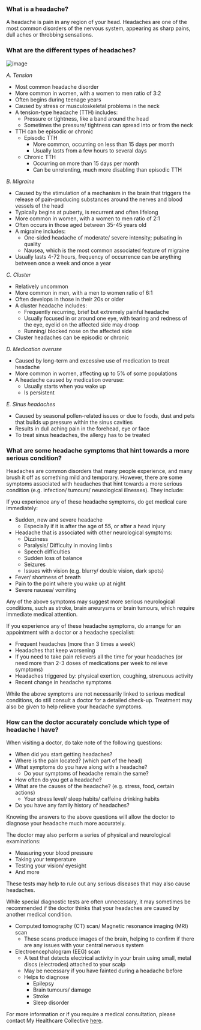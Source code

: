 ### What is a headache?

A headache is pain in any region of your head. Headaches are one of the most common disorders of the nervous system, appearing as sharp pains, dull aches or throbbing sensations.

### What are the different types of headaches?

![image](/assets/post-images/post21b.png#center)

_A. Tension_

- Most common headache disorder
- More common in women, with a women to men ratio of 3:2
- Often begins during teenage years
- Caused by stress or musculoskeletal problems in the neck
- A tension-type headache (TTH) includes:
  - Pressure or tightness, like a band around the head
  - Sometimes the pressure/ tightness can spread into or from the neck
- TTH can be episodic or chronic
  - Episodic TTH
    - More common, occurring on less than 15 days per month
    - Usually lasts from a few hours to several days
  - Chronic TTH
    - Occurring on more than 15 days per month
    - Can be unrelenting, much more disabling than episodic TTH

_B. Migraine_

- Caused by the stimulation of a mechanism in the brain that triggers the release of pain-producing substances around the nerves and blood vessels of the head
- Typically begins at puberty, is recurrent and often lifelong
- More common in women, with a women to men ratio of 2:1
- Often occurs in those aged between 35-45 years old
- A migraine includes:
  - One-sided headache of moderate/ severe intensity; pulsating in quality
  - Nausea, which is the most common associated feature of migraine
- Usually lasts 4-72 hours, frequency of occurrence can be anything between once a week and once a year

_C. Cluster_

- Relatively uncommon
- More common in men, with a men to women ratio of 6:1
- Often develops in those in their 20s or older
- A cluster headache includes:
  - Frequently recurring, brief but extremely painful headache
  - Usually focused in or around one eye, with tearing and redness of the eye, eyelid on the affected side may droop
  - Running/ blocked nose on the affected side
- Cluster headaches can be episodic or chronic

_D. Medication overuse_

- Caused by long-term and excessive use of medication to treat headache
- More common in women, affecting up to 5% of some populations
- A headache caused by medication overuse:
  - Usually starts when you wake up
  - Is persistent

_E. Sinus headaches_

- Caused by seasonal pollen-related issues or due to foods, dust and pets that builds up pressure within the sinus cavities
- Results in dull aching pain in the forehead, eye or face
- To treat sinus headaches, the allergy has to be treated

### What are some headache symptoms that hint towards a more serious condition?

Headaches are common disorders that many people experience, and many brush it off as something mild and temporary. However, there are some symptoms associated with headaches that hint towards a more serious condition (e.g. infection/ tumours/ neurological illnesses). They include:

If you experience any of these headache symptoms, do get medical care immediately:

- Sudden, new and severe headache
  - Especially if it is after the age of 55, or after a head injury
- Headache that is associated with other neurological symptoms:
  - Dizziness
  - Paralysis/ Difficulty in moving limbs
  - Speech difficulties
  - Sudden loss of balance
  - Seizures
  - Issues with vision (e.g. blurry/ double vision, dark spots)
- Fever/ shortness of breath
- Pain to the point where you wake up at night
- Severe nausea/ vomiting

Any of the above symptoms may suggest more serious neurological conditions, such as stroke, brain aneurysms or brain tumours, which require immediate medical attention.

If you experience any of these headache symptoms, do arrange for an appointment with a doctor or a headache specialist:

- Frequent headaches (more than 3 times a week)
- Headaches that keep worsening
- If you need to take pain relievers all the time for your headaches (or need more than 2-3 doses of medications per week to relieve symptoms)
- Headaches triggered by: physical exertion, coughing, strenuous activity
- Recent change in headache symptoms

While the above symptoms are not necessarily linked to serious medical conditions, do still consult a doctor for a detailed check-up. Treatment may also be given to help relieve your headache symptoms.

### How can the doctor accurately conclude which type of headache I have?

When visiting a doctor, do take note of the following questions:

- When did you start getting headaches?
- Where is the pain located? (which part of the head)
- What symptoms do you have along with a headache?
  - Do your symptoms of headache remain the same?
- How often do you get a headache?
- What are the causes of the headache? (e.g. stress, food, certain actions)
  - Your stress level/ sleep habits/ caffeine drinking habits
- Do you have any family history of headaches?

Knowing the answers to the above questions will allow the doctor to diagnose your headache much more accurately.

The doctor may also perform a series of physical and neurological examinations:

- Measuring your blood pressure
- Taking your temperature
- Testing your vision/ eyesight
- And more

These tests may help to rule out any serious diseases that may also cause headaches.

While special diagnostic tests are often unnecessary, it may sometimes be recommended if the doctor thinks that your headaches are caused by another medical condition.

- Computed tomography (CT) scan/ Magnetic resonance imaging (MRI) scan
  - These scans produce images of the brain, helping to confirm if there are any issues with your central nervous system
- Electroencephalogram (EEG) scan
  - A test that detects electrical activity in your brain using small, metal discs (electrodes) attached to your scalp
  - May be necessary if you have fainted during a headache before
  - Helps to diagnose
    - Epilepsy
    - Brain tumours/ damage
    - Stroke
    - Sleep disorder

For more information or if you require a medical consultation, please contact My Healthcare Collective [here](https://www.myhealthcarecollective.com/contact-us).